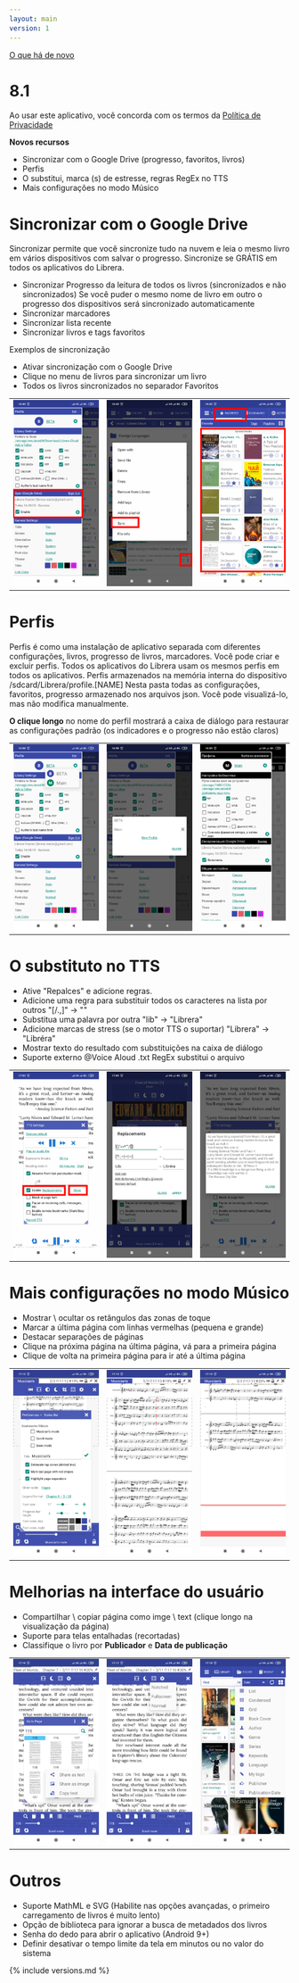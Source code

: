 ```yaml
---
layout: main
version: 1
---
```

[O que há de novo](/wiki/what-is-new/pt)

# 8.1

Ao usar este aplicativo, você concorda com os termos da [Política de Privacidade](/wiki/PrivacyPolicy/pt)

**Novos recursos**

* Sincronizar com o Google Drive (progresso, favoritos, livros)
* Perfis
* O substitui, marca (s) de estresse, regras RegEx no TTS
* Mais configurações no modo Músico


# Sincronizar com o Google Drive

Sincronizar permite que você sincronize tudo na nuvem e leia o mesmo livro em vários dispositivos
com salvar o progresso. Sincronize se GRÁTIS em todos os aplicativos do Librera.

* Sincronizar Progresso da leitura de todos os livros (sincronizados e não sincronizados) Se você puder o mesmo nome de livro em outro
o progresso dos dispositivos será sincronizado automaticamente
* Sincronizar marcadores
* Sincronizar lista recente
* Sincronizar livros e tags favoritos

Exemplos de sincronização

* Ativar sincronização com o Google Drive
* Clique no menu de livros para sincronizar um livro
* Todos os livros sincronizados no separador Favoritos

||||
|-|-|-|
|![](1.png)|![](3.png)|![](2.png)|
 
 
# Perfis

Perfis é como uma instalação de aplicativo separada com diferentes configurações, livros, progresso de livros, marcadores.
Você pode criar e excluir perfis. Todos os aplicativos do Librera usam os mesmos perfis em todos os aplicativos.
Perfis armazenados na memória interna do dispositivo /sdcard/Librera/profile.[NAME]
Nesta pasta todas as configurações, favoritos, progresso armazenado nos arquivos json.
Você pode visualizá-lo, mas não modifica manualmente.

**O clique longo** no nome do perfil mostrará a caixa de diálogo para restaurar as configurações padrão (os indicadores e o progresso não estão claros)

||||
|-|-|-|
|![](4.png)|![](5.png)|![](6.png)|

# O substituto no TTS

* Ative &quot;Repalces&quot; e adicione regras.
* Adicione uma regra para substituir todos os caracteres na lista por outros &quot;[/.,]&quot; -&gt; &quot;&quot;
* Substitua uma palavra por outra &quot;lib&quot; -&gt; &quot;Librera&quot;
* Adicione marcas de stress (se o motor TTS o suportar) &quot;Librera&quot; -&gt; &quot;Libréra&quot;
* Mostrar texto do resultado com substituições na caixa de diálogo
* Suporte externo @Voice Aloud .txt RegEx substitui o arquivo

||||
|-|-|-|
|![](7.png)|![](8.png)|![](9.png)|


# Mais configurações no modo Músico

* Mostrar \ ocultar os retângulos das zonas de toque
* Marcar a última página com linhas vermelhas (pequena e grande)
* Destacar separações de páginas
* Clique na próxima página na última página, vá para a primeira página
* Clique de volta na primeira página para ir até a última página

||||
|-|-|-|
|![](10.png)|![](11.png)|![](12.png)|

# Melhorias na interface do usuário

* Compartilhar \ copiar página como imge \ text (clique longo na visualização da página)
* Suporte para telas entalhadas (recortadas)
* Classifique o livro por **Publicador** e **Data de publicação**

||||
|-|-|-|
|![](13.png)|![](14.png)|![](15.png)|


# Outros

* Suporte MathML e SVG (Habilite nas opções avançadas, o primeiro carregamento de livros é muito lento)
* Opção de biblioteca para ignorar a busca de metadados dos livros
* Senha do dedo para abrir o aplicativo (Android 9+)
* Definir desativar o tempo limite da tela em minutos ou no valor do sistema


{% include versions.md %}
 
